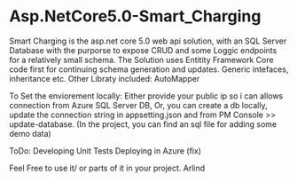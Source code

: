 # Asp.NetCore5.0-Smart_Charging

Smart Charging is the asp.net core 5.0 web api solution, with an SQL Server Database with the purporse to expose CRUD and some Loggic endpoints for a relatively small schema.
The Solution uses Entitity Framework Core code first for continuing schema generation and updates. Generic intefaces, inheritance etc. 
Other Libraty included: AutoMapper

To Set the enviorement locally: 
  Either provide your public ip so i can allows connection from Azure SQL Server DB,
  Or, you can create a db locally, update the connection string in appsetting.json and from PM Console >> update-database. (In the project, you can find an sql file for adding       some demo data) 

ToDo: 
  Developing Unit Tests
  Deploying in Azure (fix)
  
Feel Free to use it/ or parts of it in your project. 
Arlind
